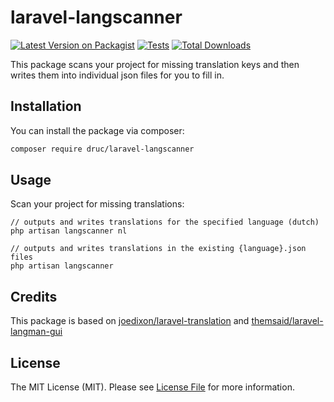 # laravel-langscanner

[![Latest Version on Packagist](https://img.shields.io/packagist/v/druc/laravel-langscanner.svg?style=flat-square)](https://packagist.org/packages/druc/laravel-langscanner)
[![Tests](https://github.com/druc/laravel-langscanner/actions/workflows/run-tests.yml/badge.svg?branch=master)](https://github.com/druc/laravel-langscanner/actions/workflows/run-tests.yml)
[![Total Downloads](https://img.shields.io/packagist/dt/druc/laravel-langscanner.svg?style=flat-square)](https://packagist.org/packages/druc/laravel-langscanner)

This package scans your project for missing translation keys and then writes them into individual json files for you to fill in.

## Installation

You can install the package via composer:

```bash
composer require druc/laravel-langscanner
```

## Usage

Scan your project for missing translations:

```
// outputs and writes translations for the specified language (dutch)
php artisan langscanner nl

// outputs and writes translations in the existing {language}.json files
php artisan langscanner
```

## Credits

This package is based on [joedixon/laravel-translation](https://github.com/joedixon/laravel-translation) and [themsaid/laravel-langman-gui](https://github.com/themsaid/laravel-langman-gui)

## License

The MIT License (MIT). Please see [License File](LICENSE.md) for more information.
